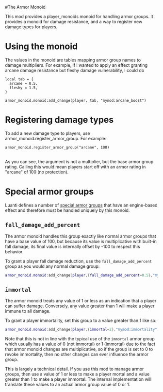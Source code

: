 #The Armor Monoid

This mod provides a player_monoids monoid for handling armor groups. It
provides a monoid for damage resistance, and a way to register new damage types
for players.

Using the monoid
================
The values in the monoid are tables mapping armor group names to damage
multipliers. For example, if I wanted to apply an effect granting arcane
damage resistance but fleshy damage vulnerability, I could do <br/>
```
local tab = {
  arcane = 0.5,
  fleshy = 1.5,
}

armor_monoid.monoid:add_change(player, tab, "mymod:arcane_boost")
```

Registering damage types
========================
To add a new damage type to players, use armor_monoid.register_armor_group. For
example: <br/>
```
armor_monoid.register_armor_group("arcane", 100)
```
<br/>
As you can see, the argument is not a multiplier, but the base armor group
rating. Calling this would mean players start off with an armor rating in
"arcane" of 100 (no protection).

Special armor groups
====================

Luanti defines a number of [special armor groups](https://github.com/luanti-org/luanti/blob/master/doc/lua_api.md#objectref-armor-groups)
that have an engine-based effect and therefore must be handled uniquely by this
monoid.

`fall_damage_add_percent`
-------------------------

The armor monoid handles this group exactly like normal armor groups that have a
base value of 100, but because its value is multiplicative with built-in fall
damage, its final value is internally offset by -100 to respect this behavior.

To grant a player fall damage reduction, use the `fall_damage_add_percent` group
as you would any normal damage group:

```lua
armor_monoid.monoid:add_change(player,{fall_damage_add_percent=0.5},"mymod:half_fall_damage")
```

`immortal`
----------

The armor monoid treats any value of 1 or less as an indication that a player
can suffer damage. Conversely, any value greater than 1 will make a player
immune to all damage.

To grant a player immortality, set this group to a value greater than 1 like so:

```lua
armor_monoid.monoid:add_change(player,{immortal=2},"mymod:immortality")
```

Note that this is not in line with the typical use of the `immortal` armor
group which usually has a value of 0 (not immortal) or 1 (immortal) due to the
fact that armor monoid changes are multiplicative, so if the group is set to 0
to revoke immortality, then no other changes can ever influence the armor group.

This is largely a technical detail. If you use this mod to manage armor groups,
then use a value of 1 or less to make a player mortal and a value greater than 1
to make a player immortal. The internal implementation will translate these
values to an actual armor group value of 0 or 1.